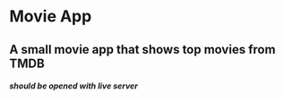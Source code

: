 # Movie App 

## A small movie app that shows top movies from TMDB 

#### *should be opened with live server*